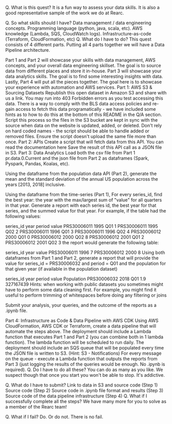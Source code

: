 Q. What is this quest?
It is a fun way to assess your data skills. It is also a good representative sample of the work we do at Rearc.

Q. So what skills should I have?
Data management / data engineering concepts.
Programming language (python, java, scala, etc).
AWS knowledge (Lambda, SQS, CloudWatch logs).
Infrastructure-as-code (Terraform, CloudFormation, etc)
Q. What do I have to do?
This quest consists of 4 different parts. Putting all 4 parts together we will have a Data Pipeline architecture.

Part 1 and Part 2 will showcase your skills with data management, AWS concepts, and your overall data engineering skillset. The goal is to source data from different places and store it in-house.
Part 3 will showcase your data analytics skills. The goal is to find some interesting insights with data.
Lastly, Part 4 will put all the pieces together. The goal here is to showcase your experience with automation and AWS services.
Part 1: AWS S3 & Sourcing Datasets
Republish this open dataset in Amazon S3 and share with us a link.
You may run into 403 Forbidden errors as you test accessing this data. There is a way to comply with the BLS data access policies and re-gain access to fetch this data programatically - we have included some hints as to how to do this at the bottom of this README in the Q/A section.
Script this process so the files in the S3 bucket are kept in sync with the source when data on the website is updated, added, or deleted.
Don't rely on hard coded names - the script should be able to handle added or removed files.
Ensure the script doesn't upload the same file more than once.
Part 2: APIs
Create a script that will fetch data from this API. You can read the documentation here
Save the result of this API call as a JSON file in S3.
Part 3: Data Analytics
Load both the csv file from Part 1 pr.data.0.Current and the json file from Part 2 as dataframes (Spark, Pyspark, Pandas, Koalas, etc).

Using the dataframe from the population data API (Part 2), generate the mean and the standard deviation of the annual US population across the years [2013, 2018] inclusive.

Using the dataframe from the time-series (Part 1), For every series_id, find the best year: the year with the max/largest sum of "value" for all quarters in that year. Generate a report with each series id, the best year for that series, and the summed value for that year. For example, if the table had the following values:

series_id	year	period	value
PRS30006011	1995	Q01	1
PRS30006011	1995	Q02	2
PRS30006011	1996	Q01	3
PRS30006011	1996	Q02	4
PRS30006012	2000	Q01	0
PRS30006012	2000	Q02	8
PRS30006012	2001	Q01	2
PRS30006012	2001	Q02	3
the report would generate the following table:

series_id	year	value
PRS30006011	1996	7
PRS30006012	2000	8
Using both dataframes from Part 1 and Part 2, generate a report that will provide the value for series_id = PRS30006032 and period = Q01 and the population for that given year (if available in the population dataset)

series_id	year	period	value	Population
PRS30006032	2018	Q01	1.9	327167439
Hints: when working with public datasets you sometimes might have to perform some data cleaning first. For example, you might find it useful to perform trimming of whitespaces before doing any filtering or joins

Submit your analysis, your queries, and the outcome of the reports as a .ipynb file.

Part 4: Infrastructure as Code & Data Pipeline with AWS CDK
Using AWS CloudFormation, AWS CDK or Terraform, create a data pipeline that will automate the steps above.
The deployment should include a Lambda function that executes Part 1 and Part 2 (you can combine both in 1 lambda function). The lambda function will be scheduled to run daily.
The deployment should include an SQS queue that will be populated every time the JSON file is written to S3. (Hint: S3 - Notifications)
For every message on the queue - execute a Lambda function that outputs the reports from Part 3 (just logging the results of the queries would be enough. No .ipynb is required).
Q. Do I have to do all these?
You can do as many as you like. We suspect though that once you start you won't be able to stop. It's addictive.

Q. What do I have to submit?
Link to data in S3 and source code (Step 1)
Source code (Step 2)
Source code in .ipynb file format and results (Step 3)
Source code of the data pipeline infrastructure (Step 4)
Q. What if I successfully complete all the steps?
We have many more for you to solve as a member of the Rearc team!

Q. What if I fail?
Do. Or do not. There is no fail.


